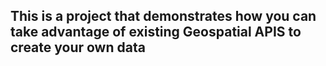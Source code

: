 ## This is a project that demonstrates how you can take advantage of existing Geospatial APIS to create your own data
